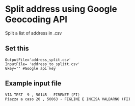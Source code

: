 # Split address using Google Geocoding API

Split a list of address in .csv 

## Set this

```
OutputFile='address_split.csv' 
InputFile= 'address_to_splitt.csv'
Gkey='' #Google api key

```

## Example input file

```
VIA TEST  9 , 50145 - FIRENZE (FI)
Piazza a caso 20 , 50063 - FIGLINE E INCISA VALDARNO (FI)

```






